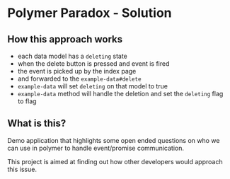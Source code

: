 # Polymer Paradox - Solution

## How this approach works

- each data model has a `deleting` state
- when the delete button is pressed and event is fired
- the event is picked up by the index page
- and forwarded to the `example-data#delete`
- `example-data` will set `deleting` on that model to true
- `example-data` method will handle the deletion and set the `deleting` flag to flag


## What is this?

Demo application that highlights some open ended questions on who we can use in polymer to handle event/promise communication.

This project is aimed at finding out how other developers would approach this issue.

